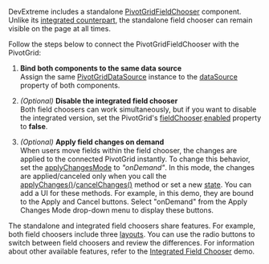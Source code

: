 DevExtreme includes a standalone [PivotGridFieldChooser](/Documentation/ApiReference/UI_Components/dxPivotGridFieldChooser/) component. Unlike its [integrated counterpart](https://js.devexpress.com/Demos/WidgetsGallery/Demo/PivotGrid/IntegratedFieldChooser/), the standalone field chooser can remain visible on the page at all times.

Follow the steps below to connect the PivotGridFieldChooser with the PivotGrid:

1. **Bind both components to the same data source**         
Assign the same [PivotGridDataSource](/Documentation/ApiReference/Data_Layer/PivotGridDataSource/) instance to the [dataSource](/Documentation/ApiReference/UI_Components/dxPivotGridFieldChooser/Configuration/#dataSource) property of both components.

1. *(Optional)* **Disable the integrated field chooser**            
Both field choosers can work simultaneously, but if you want to disable the integrated version, set the PivotGrid's [fieldChooser](/Documentation/ApiReference/UI_Components/dxPivotGrid/Configuration/fieldChooser/).[enabled](/Documentation/ApiReference/UI_Components/dxPivotGrid/Configuration/fieldChooser/#enabled) property to **false**.

1. *(Optional)* **Apply field changes on demand**           
When users move fields within the field chooser, the changes are applied to the connected PivotGrid instantly. To change this behavior, set the [applyChangesMode](/Documentation/ApiReference/UI_Components/dxPivotGridFieldChooser/Configuration/#applyChangesMode) to *"onDemand"*. In this mode, the changes are applied/canceled only when you call the [applyChanges()](/Documentation/ApiReference/UI_Components/dxPivotGridFieldChooser/Methods/#applyChanges)/[cancelChanges()](/Documentation/ApiReference/UI_Components/dxPivotGridFieldChooser/Methods/#cancelChanges) method or set a new [state](/Documentation/ApiReference/UI_Components/dxPivotGridFieldChooser/Configuration/#state). You can add a UI for these methods. For example, in this demo, they are bound to the Apply and Cancel buttons. Select "onDemand" from the Apply Changes Mode drop-down menu to display these buttons.

The standalone and integrated field choosers share features. For example, both field choosers include three [layouts](/Documentation/ApiReference/UI_Components/dxPivotGridFieldChooser/Configuration/#layout). You can use the radio buttons to switch between field choosers and review the differences. For information about other available features, refer to the [Integrated Field Chooser](https://js.devexpress.com/Demos/WidgetsGallery/Demo/PivotGrid/IntegratedFieldChooser/) demo.
